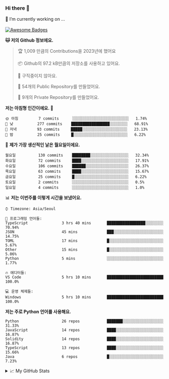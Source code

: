 ### Hi there 👋 
🔭 I’m currently working on ... </br></br>
[![Awesome Badges](https://img.shields.io/badge/Introduce-EN-green.svg)](https://github.com/tlatkdgus1/tlatkdgus1/blob/main/README.md.en)

<!--START_SECTION:waka-->
**🐱 저의 Github 정보에요.** 

> 🏆 1,009 만큼의 Contributions을 2023년에 했어요
 > 
> 📦 Github의 97.2 kB만큼의 저장소를 사용하고 있어요. 
 > 
> 🚫 구직중이지 않아요.
 > 
> 📜 54개의 Public Repository를 만들었어요. 
 > 
> 🔑 9개의 Private Repository를 만들었어요.  

**저는 아침형 인간이에요. 🐤** 

```text
🌞 아침         7 commits      ░░░░░░░░░░░░░░░░░░░░░░░░░   1.74% 
🌆 낮　         277 commits    █████████████████░░░░░░░░   68.91% 
🌃 저녁         93 commits     █████░░░░░░░░░░░░░░░░░░░░   23.13% 
🌙 밤　         25 commits     █░░░░░░░░░░░░░░░░░░░░░░░░   6.22%

```
📅 **제가 가장 생산적인 날은 월요일이에요.** 

```text
월요일          130 commits    ████████░░░░░░░░░░░░░░░░░   32.34% 
화요일          72 commits     ████░░░░░░░░░░░░░░░░░░░░░   17.91% 
수요일          106 commits    ██████░░░░░░░░░░░░░░░░░░░   26.37% 
목요일          63 commits     ████░░░░░░░░░░░░░░░░░░░░░   15.67% 
금요일          25 commits     █░░░░░░░░░░░░░░░░░░░░░░░░   6.22% 
토요일          2 commits      ░░░░░░░░░░░░░░░░░░░░░░░░░   0.5% 
일요일          4 commits      ░░░░░░░░░░░░░░░░░░░░░░░░░   1.0%

```


📊 **저는 이번주를 이렇게 시간을 보냈어요.** 

```text
⌚︎ Timezone: Asia/Seoul

💬 프로그래밍 언어들: 
TypeScript               3 hrs 40 mins       █████████████████░░░░░░░░   70.94% 
JSON                     45 mins             ███░░░░░░░░░░░░░░░░░░░░░░   14.75% 
TOML                     17 mins             █░░░░░░░░░░░░░░░░░░░░░░░░   5.67% 
Other                    15 mins             █░░░░░░░░░░░░░░░░░░░░░░░░   5.06% 
Python                   5 mins              ░░░░░░░░░░░░░░░░░░░░░░░░░   1.77%

🔥 에디터들: 
VS Code                  5 hrs 10 mins       █████████████████████████   100.0%

💻 운영 체제들: 
Windows                  5 hrs 10 mins       █████████████████████████   100.0%

```

**저는 주로 Python 언어를 사용해요.** 

```text
Python                   26 repos            ███████░░░░░░░░░░░░░░░░░░   31.33% 
JavaScript               14 repos            ████░░░░░░░░░░░░░░░░░░░░░   16.87% 
Solidity                 14 repos            ████░░░░░░░░░░░░░░░░░░░░░   16.87% 
TypeScript               13 repos            ████░░░░░░░░░░░░░░░░░░░░░   15.66% 
Java                     6 repos             █░░░░░░░░░░░░░░░░░░░░░░░░   7.23%

```



<!--END_SECTION:waka-->

<details>
<summary>📈 My GitHub Stats</summary>
<p align="center"> <img src="https://github-readme-stats.vercel.app/api?username=tlatkdgus1&show_icons=true" alt="tlatkdgus1" />
</details>
